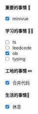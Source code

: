 

#### 重要的事情 🍎

- [x] minivue

#### 学习的事情 🧑‍💻

- [ ] ts
- [ ] leedcode
- [x] ob
- [ ] typing

#### 工地的事情 💤

- [x] 合并代码

#### 生活的事情🍒

- [x] 休息

